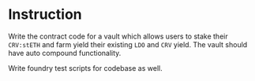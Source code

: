 # Instruction

Write the contract code for a vault which allows users to stake their `CRV:stETH` and farm yield their existing `LDO` and `CRV` yield. The vault should have auto compound functionality.

Write foundry test scripts for codebase as well.
